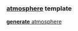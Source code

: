 ### [atmosphere](https://s9a.page/atmosphere) template

[**generate** atmosphere](https://github.com/new?template_name=atmosphere&template_owner=s9a)
